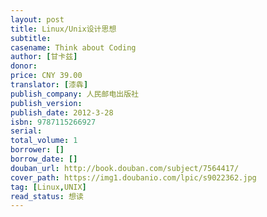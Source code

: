 ```yaml
---
layout: post
title: Linux/Unix设计思想
subtitle: 
casename: Think about Coding
author: [甘卡兹]
donor: 
price: CNY 39.00
translator: [漆犇]
publish_company: 人民邮电出版社
publish_version: 
publish_date: 2012-3-28
isbn: 9787115266927
serial: 
total_volume: 1
borrower: []
borrow_date: []
douban_url: http://book.douban.com/subject/7564417/
cover_path: https://img1.doubanio.com/lpic/s9022362.jpg
tag: [Linux,UNIX]
read_status: 想读
---
```


